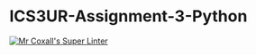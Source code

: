 # ICS3UR-Assignment-3-Python

[![Mr Coxall's Super Linter](https://github.com/KaitlynIp64/ICS3UR-Assignment-3-Python/workflows/Mr%20Coxall's%20Super%20Linter/badge.svg)](https://github.com/KaitlynIp64/ICS3UR-Assignment-3-Python/actions/)
